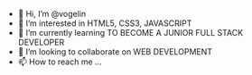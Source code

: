 - 👋 Hi, I’m @vogelin
- 👀 I’m interested in HTML5, CSS3, JAVASCRIPT 
- 🌱 I’m currently learning TO BECOME A JUNIOR FULL STACK DEVELOPER
- 💞️ I’m looking to collaborate on WEB DEVELOPMENT
- 📫 How to reach me ...

<!---
vogelin/vogelin is a ✨ special ✨ repository because its `README.md` (this file) appears on your GitHub profile.
You can click the Preview link to take a look at your changes.
--->
